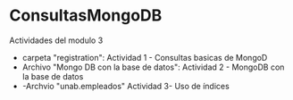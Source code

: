 # ConsultasMongoDB
Actividades del modulo 3
- carpeta "registration": Actividad 1 - Consultas basicas de MongoD
- Archivo "Mongo DB con la base de datos": Actividad 2 - MongoDB con la base de datos
- -Archvio "unab.empleados" Actividad 3- Uso de índices
